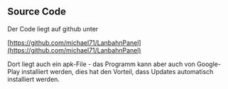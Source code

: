 ## Source Code

Der Code liegt auf github unter 

[https://github.com/michael71/LanbahnPanel](https://github.com/michael71/LanbahnPanel)

Dort liegt auch ein apk-File - das Programm kann aber auch von Google-Play installiert werden, dies hat den Vorteil, dass Updates automatisch installiert werden.
    

